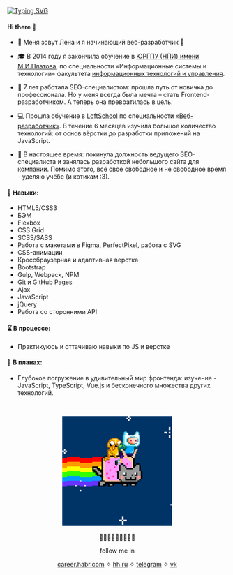 [![Typing SVG](https://readme-typing-svg.herokuapp.com?color=%2336BCF7&lines=В+разработку+по+любви+💜)](https://git.io/typing-svg)

#### Hi there 👋

- 👾 Меня зовут Лена и я начинающий веб-разработчик 🐣

- 🎓 В 2014 году я закончила обучение в [ЮРГПУ (НПИ) имени М.И.Платова](https://www.npi-tu.ru/), по специальности «Информационные системы и технологии» факультета [информационных технологий и управления](https://www.npi-tu.ru/university/faculty/fitu/).

- 🔎 7 лет работала SEO-специалистом: прошла путь от новичка до профессионала. Но у меня всегда была мечта – стать Frontend-разработчиком. А теперь она превратилась в цель.

- 💻 Прошла обучение в [LoftSchool](https://loftschool.com/) по специальности [«Веб-разработчик»](https://loftschool.com/professions/web-developer/). В течение 6 месяцев изучила большое количество технологий: от основ вёрстки до разработки приложений на JavaScript.

- 🎉 В настоящее время: покинула должность ведущего SEO-специалиста и занялась разработкой небольшого сайта для компании. Помимо этого, всё свое свободное и не свободное время - уделяю учёбе (и котикам :3).


#### 🔧 Навыки:
- HTML5/CSS3
- БЭМ
- Flexbox
- CSS Grid
- SCSS/SASS
- Работа с макетами в Figma, PerfectPixel, работа с SVG
- CSS-анимации
- Кроссбраузерная и адаптивная верстка
- Bootstrap
- Gulp, Webpack, NPM
- Git и GitHub Pages
- Ajax
- JavaScript
- jQuery
- Работа со сторонними API

#### ⌛ В процессе:
- Практикуюсь и оттачиваю навыки по JS и верстке

#### 💭 В планах:
- Глубокое погружение в удивительный мир фронтенда: изучение - JavaScript, TypeScript, Vue.js и бесконечного множества других технологий.

<br>

<p align="center">
<img src="https://github.com/matryosshka/matryosshka/blob/main/nyan.gif" style="width: 50%;">
</p>

<p align="center">
🐌🔮🍄🧚🏼🧙✨🍃🌿
</p>
<p align="center">
follow me in
</p>

<p align="center">
<a href="https://career.habr.com/lena_petina">career.habr.com</a> ✧ 
<a href="https://krasnodar.hh.ru/resume/6275d15eff0b1ac8b30039ed1f335936703653">hh.ru</a> ✧
<a href="https://t.me/matryosshkaa">telegram</a> ✧
<a href="https://vk.com/matryosshka">vk</a>
</p>
